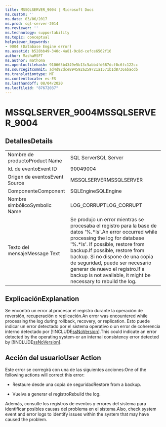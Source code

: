 ```yaml
---
title: MSSQLSERVER_9004 | Microsoft Docs
ms.custom: ''
ms.date: 03/06/2017
ms.prod: sql-server-2014
ms.reviewer: ''
ms.technology: supportability
ms.topic: conceptual
helpviewer_keywords:
- 9004 (Database Engine error)
ms.assetid: b528bb49-340c-4a81-9c8d-cefce6562f16
author: MashaMSFT
ms.author: mathoma
ms.openlocfilehash: 910665b4349e5b13c5abb4fd687dcf0c6fc122cc
ms.sourcegitcommit: ad4d92dce894592a259721a1571b1d8736abacdb
ms.translationtype: MT
ms.contentlocale: es-ES
ms.lasthandoff: 08/04/2020
ms.locfileid: "87672037"
---
```

# <a name="mssqlserver_9004"></a><span data-ttu-id="822ea-102">MSSQLSERVER_9004</span><span class="sxs-lookup"><span data-stu-id="822ea-102">MSSQLSERVER_9004</span></span>
    
## <a name="details"></a><span data-ttu-id="822ea-103">Detalles</span><span class="sxs-lookup"><span data-stu-id="822ea-103">Details</span></span>  
  
|||  
|-|-|  
|<span data-ttu-id="822ea-104">Nombre de producto</span><span class="sxs-lookup"><span data-stu-id="822ea-104">Product Name</span></span>|<span data-ttu-id="822ea-105">SQL Server</span><span class="sxs-lookup"><span data-stu-id="822ea-105">SQL Server</span></span>|  
|<span data-ttu-id="822ea-106">Id. de evento</span><span class="sxs-lookup"><span data-stu-id="822ea-106">Event ID</span></span>|<span data-ttu-id="822ea-107">9004</span><span class="sxs-lookup"><span data-stu-id="822ea-107">9004</span></span>|  
|<span data-ttu-id="822ea-108">Origen de eventos</span><span class="sxs-lookup"><span data-stu-id="822ea-108">Event Source</span></span>|<span data-ttu-id="822ea-109">MSSQLSERVER</span><span class="sxs-lookup"><span data-stu-id="822ea-109">MSSQLSERVER</span></span>|  
|<span data-ttu-id="822ea-110">Componente</span><span class="sxs-lookup"><span data-stu-id="822ea-110">Component</span></span>|<span data-ttu-id="822ea-111">SQLEngine</span><span class="sxs-lookup"><span data-stu-id="822ea-111">SQLEngine</span></span>|  
|<span data-ttu-id="822ea-112">Nombre simbólico</span><span class="sxs-lookup"><span data-stu-id="822ea-112">Symbolic Name</span></span>|<span data-ttu-id="822ea-113">LOG_CORRUPT</span><span class="sxs-lookup"><span data-stu-id="822ea-113">LOG_CORRUPT</span></span>|  
|<span data-ttu-id="822ea-114">Texto del mensaje</span><span class="sxs-lookup"><span data-stu-id="822ea-114">Message Text</span></span>|<span data-ttu-id="822ea-115">Se produjo un error mientras se procesaba el registro para la base de datos '%.\*ls'.</span><span class="sxs-lookup"><span data-stu-id="822ea-115">An error occurred while processing the log for database '%.\*ls'.</span></span>  <span data-ttu-id="822ea-116">If possible, restore from backup.</span><span class="sxs-lookup"><span data-stu-id="822ea-116">If possible, restore from backup.</span></span> <span data-ttu-id="822ea-117">Si no dispone de una copia de seguridad, puede ser necesario generar de nuevo el registro.</span><span class="sxs-lookup"><span data-stu-id="822ea-117">If a backup is not available, it might be necessary to rebuild the log.</span></span>|  
  
## <a name="explanation"></a><span data-ttu-id="822ea-118">Explicación</span><span class="sxs-lookup"><span data-stu-id="822ea-118">Explanation</span></span>  
 <span data-ttu-id="822ea-119">Se encontró un error al procesar el registro durante la operación de reversión, recuperación o replicación.</span><span class="sxs-lookup"><span data-stu-id="822ea-119">An error was encountered while processing the log during rollback, recovery, or replication.</span></span> <span data-ttu-id="822ea-120">Esto puede indicar un error detectado por el sistema operativo o un error de coherencia interno detectado por [!INCLUDE[ssNoVersion](../../includes/ssnoversion-md.md)].</span><span class="sxs-lookup"><span data-stu-id="822ea-120">This could indicate an error detected by the operating system-or an internal consistency error detected by [!INCLUDE[ssNoVersion](../../includes/ssnoversion-md.md)].</span></span>  
  
## <a name="user-action"></a><span data-ttu-id="822ea-121">Acción del usuario</span><span class="sxs-lookup"><span data-stu-id="822ea-121">User Action</span></span>  
 <span data-ttu-id="822ea-122">Este error se corregirá con una de las siguientes acciones:</span><span class="sxs-lookup"><span data-stu-id="822ea-122">One of the following actions will correct this error:</span></span>  
  
-   <span data-ttu-id="822ea-123">Restaure desde una copia de seguridad</span><span class="sxs-lookup"><span data-stu-id="822ea-123">Restore from a backup.</span></span>  
  
-   <span data-ttu-id="822ea-124">Vuelva a generar el registro</span><span class="sxs-lookup"><span data-stu-id="822ea-124">Rebuild the log.</span></span>  
  
 <span data-ttu-id="822ea-125">Además, consulte los registros de eventos y errores del sistema para identificar posibles causas del problema en el sistema.</span><span class="sxs-lookup"><span data-stu-id="822ea-125">Also, check system event and error logs to identify issues within the system that may have caused the problem.</span></span>  
  
  
